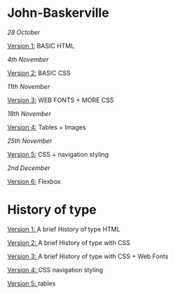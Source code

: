 # John-Baskerville

*28 October*

<a href="https://chrisdale99.github.io/John-baskerville/baskerville.html">Version 1:</a> BASIC HTML


*4th November*

<a href="https://chrisdale99.github.io/John-baskerville/baskerville2.html">Version 2:</a> BASIC CSS


*11th November*

<a href="https://chrisdale99.github.io/John-baskerville/baskerville3.html">Version 3:</a> WEB FONTS + MORE CSS

*18th November*

<a href="https://chrisdale99.github.io/John-baskerville/history4.html"> Version 4:</a> Tables + Images 

*25th November*

<a href="https://chrisdale99.github.io/John-baskerville/history5.html"> Version 5:</a> CSS + navigation styling

*2nd December*

<a href="https://chrisdale99.github.io/John-baskerville/history5.html"> Version 6:</a> Flexbox

# History of type

<a href="https://chrisdale99.github.io/John-baskerville/history1.html"> Version 1: </a> A brief History of type HTML


<a href="https://chrisdale99.github.io/John-baskerville/history2.html"> Version 2: </a> A brief History of type with CSS


<a href="https://chrisdale99.github.io/John-baskerville/history3.html"> Version 3: </a> A brief History of type with CSS + Web Fonts

<a href="https://chrisdale99.github.io/John-baskerville/history4.html"> Version 4: </a> CSS navigation styling

<a href="https://chrisdale99.github.io/John-baskerville/history5.html"> Version 5: </a> tables

